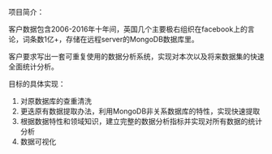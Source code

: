 项目简介：

客户数据包含2006-2016年十年间，英国几个主要极右组织在facebook上的言论，词条数1亿+，存储在远程server的MongoDB数据库里。

客户要求写出一套可重复使用的数据分析系统，实现对本次以及将来数据集的快速全面统计分析。

目标的具体实现：
1. 对原数据库的查重清洗
2. 更迭原有数据提取办法，利用MongoDB非关系数据库的特性，实现快速提取
3. 根据数据特性和领域知识，建立完整的数据分析指标并实现对所有数据的统计分析
4. 数据可视化